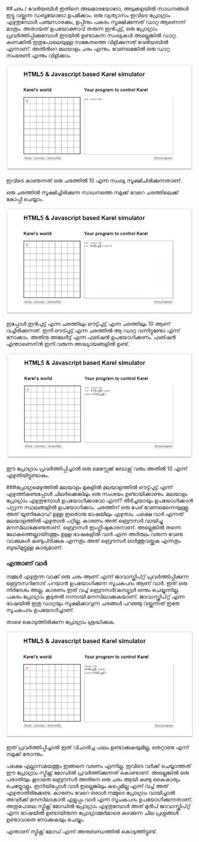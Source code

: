 ##ചരം / വേരിയബിള്‍
ഇതിനെ അലമാരയോടോ, അടുക്കളയില്‍ സാധനങ്ങള്‍ ഇട്ടു വയ്ക്കുന്ന ഡബ്ബയോടോ ഉപമിക്കാം. ഒരു വ്യത്യാസം ഇവിടെ പ്രോഗ്രാം എഴുതുമ്പോള്‍ പഞ്ചസാരക്കും, ഉപ്പിനും പകരം സൂക്ഷിക്കുന്നത് ഡാറ്റ ആണെന്ന് മാത്രം. അതായത് ഉപയോക്താവ് തരുന്ന ഇന്‍പുട്ട്, ഒരു പ്രോഗ്രാം പ്രവര്‍ത്തിപ്പിക്കുമ്പോള്‍ ഇടയില്‍ ഉണ്ടാകുന്ന സംഖ്യകള്‍ അല്ലെങ്കില്‍ ഡാറ്റ. കണക്കില്‍ ഇതുപോലെയുള്ള സങ്കേതത്തെ വിളിക്കുന്നത് വേരിയബില്‍ എന്നാണ്. അതിന്‍റെ മലയാളം ചരം എന്നും. വേണമെങ്കില്‍ ഒരു ഡാറ്റ സംഭരണി എന്നും വിളിക്കാം.

![ഒരു ചരത്തില്‍ 10 എന്ന സംഖ്യ](images/ch06/03/01-varDeclaration.PNG)

ഇവിടെ കാണുന്നത് ഒരു ചരത്തില്‍ 10 എന്ന സംഖ്യ സൂക്ഷിചിരിക്കുന്നതാണ്.

ഒരു ചരത്തില്‍ സൂക്ഷിച്ചിരിക്കുന്ന സാധനത്തെ നമുക്ക് വേറെ ചരത്തിലെക്ക് കോപ്പി ചെയ്യാം.

![ചരം കോപ്പി](images/ch06/03/02-varCopy.PNG)

ഇപ്പോള്‍ ഇന്‍പുട്ട് എന്ന ചരത്തിലും ഔട്ട്‌പുട്ട് എന്ന ചരത്തിലും 10 ആണ് വച്ചിരിക്കുന്നത്. ഇനി ഔട്പുട്ട് എന്ന ചരത്തില്‍ ആ ഡാറ്റ വന്നിട്ടുണ്ടോ എന്ന് നോക്കാം. അതിനു അലേര്‍ട്ട് എന്ന ഫങ്ഷന്‍ ഉപയോഗിക്കണം. ഫങ്ഷന്‍ എന്താണെന്ന്‍ ഇനി വരുന്ന അദ്ധ്യായങ്ങളില്‍ ഉണ്ട്.

![വാര്‍ അലേര്‍ട്ട്](images/ch06/03/03-alert.PNG)

ഈ പ്രോഗ്രാം പ്രവര്‍ത്തിപ്പിച്ചാല്‍ ഒരു മെസ്സേജ് ബോക്സ്‌ വരും അതില്‍ 10 എന്ന് എഴുതിയിട്ടുണ്ടാകും.

###പ്രോഗ്രമെഴുത്തില്‍ മലയാളം
മുകളില്‍ മലയാളത്തില്‍ ഔട്ട്‌പുട്ട് എന്ന് എഴുത്തികണ്ടപ്പോള്‍ ചിലര്‍ക്കെങ്കിലും ഒരു സംശയം ഉണ്ടായിക്കാണും. മലയാളം പ്രോഗ്രാം എഴുതുമ്പോള്‍ ഉപയോഗിക്കാവോ എന്ന്? തീര്‍ച്ചയായും ഉപയോഗിക്കാന്‍ പറ്റുന്ന സ്ഥലങ്ങളില്‍ ഉപയോഗിക്കാം. 
ചരത്തിന് ഒരു പേര് വേണമെന്നെയുള്ളൂ. അത് യൂണികോഡ്‌ ഉള്ള ഇതൊരു ഭാഷയിലും എഴുതാം. പക്ഷെ വാര്‍ എന്നത് മലയാളത്തില്‍ എഴുതാന്‍ പറ്റില്ല. കാരണം അത് ബ്രൌസര്‍ വായിച്ചു മനസിലാക്കേണ്ടതാണ്. ബ്രൌസര്‍ ഇംഗ്ലീഷുകാരനാണ്. അല്ലെങ്കില്‍ തന്നെ ലോകത്തെല്ലായിടത്തും ഉള്ള ഭാഷകളില്‍ വാര്‍ എന്ന അര്‍ത്ഥം വരുന്ന വേണ്ട വാക്കുകള്‍ കണ്ടുപിടിക്കുക എന്നതും അത് ബ്രൌസര്‍ ഓര്‍ത്തുവയ്ക്കുക എന്നതും ബുദ്ധിമുട്ടുള്ള കാര്യമാണ്.

### എന്താണ് വാര്‍

നമ്മള്‍ എഴുതുന്ന വാക്ക് ഒരു ചരം  ആണ് എന്ന് ജാവാസ്ക്രിപ്റ്റ് പ്രവര്‍ത്തിപ്പിക്കുന്ന ബ്രൌസറിനോട് പറയാന്‍ ഉപയോഗിക്കുന്ന സൂചകപദം ആണ് വാര്‍. ഇത് ഒരു നിര്‍ദേശം അല്ല. കാരണം ഇത് വച്ച് ബ്രൌസര്‍/കമ്പ്യൂട്ടര്‍ ഒന്നും ചെയ്യുന്നില്ല. പകരം പ്രോഗ്രാം കൂടുതല്‍ നന്നായി മനസിലാക്കുകയാണ്. ജാവാസ്ക്രിപ്റ്റ് എന്ന ഭാഷയില്‍ ഇതു ഡാറ്റയും സൂക്ഷിക്കാവുന്ന ചരങ്ങള്‍ പറഞ്ഞു വയ്ക്കുന്നത് ഇതേ സൂചകപദം ഉപയോഗിച്ചാണ്‌.

താഴെ കൊടുത്തിരിക്കുന്ന പ്രോഗ്രാം ശ്രദ്ധിക്കുക. 

![വാര്‍ സൂചകപടം ഇല്ലാത്ത ചരം](images/ch06/03/04-withoutVar.PNG)

ഇത് പ്രവര്‍ത്തിപ്പിച്ചാല്‍ ഇത് വിചാരിച്ച ഫലം ഉണ്ടാക്കുകയുമില്ല. തെറ്റാണു എന്ന് നമുക്ക് തോന്നും. 

പക്ഷെ എല്ലാസമയത്തും ഇങ്ങനെ വരണം എന്നില്ല. ഇവിടെ വര്‍ക്ക്‌ ചെയ്യാത്തത് ഈ പ്രോഗ്രാം സ്ട്രിക്റ്റ് മോഡില്‍ പ്രവര്‍ത്തിക്കുന്നത് കൊണ്ടാണ്. അല്ലെങ്കില്‍ ഒരു പരാതിയും കൂടാതെ ബ്രൌസര്‍ അതിനെ ഒരു ചരം ആയി കണ്ടു കൈകാര്യം ചെയ്തോളും. ഇനിയിപ്പോള്‍ വാര്‍ ഇല്ലെങ്കിലും കുഴപ്പമില്ല എന്ന് വച്ച് അത് എഴുതാതിരിക്കേണ്ട. 
കാരണം വേറെ ഒരാള്‍ നമ്മുടെ പ്രോഗ്രാം വായിച്ചാല്‍ അവര്‍ക്ക് മനസിലാകാന്‍ എളുപ്പം വാര്‍ എന്ന സൂചകപദം ഉപയോഗിക്കുന്നതാണ്. അതുപോലെ സ്ട്രിക്റ്റ് മോഡില്‍ പ്രോഗ്രാം എഴുതുമ്പോള്‍ അത് മുന്‍പ് ജാവാസ്ക്രിപ്റ്റ് എന്ന ഭാഷയില്‍ ഉണ്ടായിരുന്ന പ്രോഗ്രാമ്മര്‍മാരെ കുഴക്കുന്ന ചില പ്രശ്നങ്ങള്‍ ഉണ്ടാവാതെ നോക്കുകയും ചെയ്യും.

എന്താണ് സ്ട്രിക്റ്റ് മോഡ് എന്ന് അനുബന്ധത്തില്‍ കൊടുത്തിട്ടുണ്ട്.
